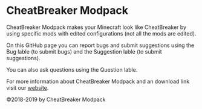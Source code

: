 # CheatBreaker Modpack

CheatBreaker Modpack makes your Minecraft look like CheatBreaker by using specific mods with edited configurations (not all the mods are edited).

On this GitHub page you can report bugs and submit suggestions using the Bug lable (to submit bugs) and the Suggestion lable (to submit suggestions).

You can also ask questions using the Question lable.

For more information about CheatBreaker Modpack and an download link visit our [website](http://bit.ly/CheatBreakerModpack).


©2018-2019 by CheatBreaker Modpack
